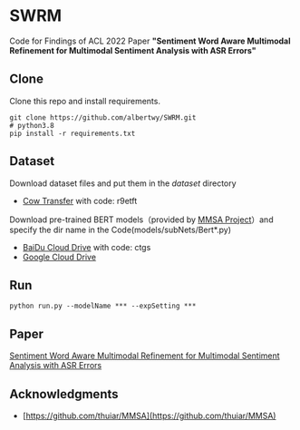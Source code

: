 # SWRM
Code for Findings of ACL 2022 Paper **"Sentiment Word Aware Multimodal Refinement for Multimodal Sentiment Analysis with ASR Errors"**


## Clone
Clone this repo and install requirements. 

    git clone https://github.com/albertwy/SWRM.git
    # python3.8
    pip install -r requirements.txt

## Dataset
Download dataset files and put them in the *dataset* directory
- [Cow Transfer](https://cowtransfer.com/s/15d1bc5193a445) with code: r9etft

Download pre-trained BERT models（provided by [MMSA Project](https://github.com/thuiar/MMSA)）and specify the dir name in the Code(models/subNets/Bert*.py) 

- [BaiDu Cloud Drive](https://pan.baidu.com/s/1oksuDEkkd3vGg2oBMBxiVw) with code: ctgs
- [Google Cloud Drive](https://drive.google.com/drive/folders/1-LT7HtECyKAVrMcYI-OjMr4g3ISfTRzS)


## Run

    python run.py --modelName *** --expSetting ***

## Paper
[Sentiment Word Aware Multimodal Refinement for Multimodal Sentiment Analysis with ASR Errors](https://arxiv.org/abs/2203.00257)


## Acknowledgments
- [https://github.com/thuiar/MMSA](https://github.com/thuiar/MMSA)
    







